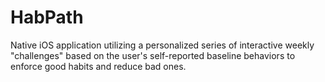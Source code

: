 # HabPath
Native iOS application utilizing a personalized series of interactive weekly "challenges" based on the user's self-reported baseline behaviors to enforce good habits and reduce bad ones.
